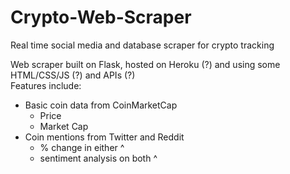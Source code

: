 # Crypto-Web-Scraper
Real time social media and database scraper for crypto tracking   

Web scraper built on Flask, hosted on Heroku (?) and using some HTML/CSS/JS (?) and APIs (?)    
Features include:  
  - Basic coin data from CoinMarketCap  
    - Price  
    - Market Cap   
  - Coin mentions from Twitter and Reddit  
    - % change in either ^  
    - sentiment analysis on both ^  
